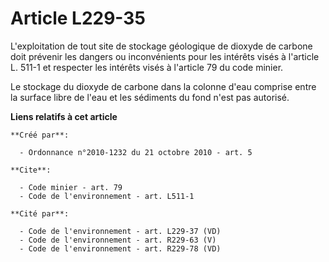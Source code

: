 # Article L229-35

L'exploitation de tout site de stockage géologique de dioxyde de carbone doit prévenir les dangers ou inconvénients pour les
intérêts visés à l'article L. 511-1 et respecter les intérêts visés à l'article 79 du code minier. 

Le stockage du dioxyde de carbone dans la colonne d'eau comprise entre la surface libre de l'eau et les sédiments du fond
n'est pas autorisé.

**Liens relatifs à cet article**

	**Créé par**:

	  - Ordonnance n°2010-1232 du 21 octobre 2010 - art. 5

	**Cite**:

	  - Code minier - art. 79
	  - Code de l'environnement - art. L511-1

	**Cité par**:

	  - Code de l'environnement - art. L229-37 (VD)
	  - Code de l'environnement - art. R229-63 (V)
	  - Code de l'environnement - art. R229-78 (VD)

